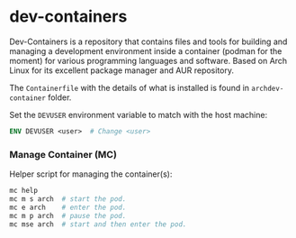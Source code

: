 # dev-containers

Dev-Containers is a repository that contains files and tools
for building and managing a development environment inside a
container (podman for the moment) for various programming languages
and software. Based on Arch Linux for its excellent package
manager and AUR repository.

The `Containerfile` with the details of what is installed
is found in `archdev-container` folder.

Set the `DEVUSER` environment variable to match with the host machine:

``` Dockerfile
ENV DEVUSER <user>  # Change <user>
```

### Manage Container (MC)

Helper script for managing the container(s):

``` bash
mc help
mc m s arch  # start the pod.
mc e arch    # enter the pod.
mc m p arch  # pause the pod.
mc mse arch  # start and then enter the pod.
```
